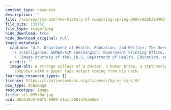 ```yaml
---
content_type: resource
description: ''
file: /courses/sts-035-the-history-of-computing-spring-2004/8bbb39d490f56909d1a1a9d1d76ae068_sts-035s04.jpg
file_size: 133252
file_type: image/jpeg
hide_download: true
hide_download_original: null
image_metadata:
  caption: "U.S. Department of Health, Education, and Welfare, The Seeds of Artificial\
    \ Intelligence: SUMEX-AIM (Washington: Government Printing Office, 1980), p. 6.\
    \ (Image courtesy of the\_[U.S. Department of Health, Education, and Welfare](http://www.hhs.gov/).)"
  credit: ''
  image-alt: A strange collage of a doctor, a human brain, a stethoscope, a old reel-to-reel
    computer with a paper tape output coming from his neck.
learning_resource_types: []
license: https://creativecommons.org/licenses/by-nc-sa/4.0/
ocw_type: OCWImage
resourcetype: Image
title: sts-035s04.jpg
uid: 8bbb39d4-90f5-6909-d1a1-a9d1d76ae068
---
```

